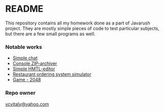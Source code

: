 # README #

This repository contains all my homework done as a part of Javarush project.
They are mostly simple pieces of code to test particular subjects, but there are a few small programs as well.

### Notable works ###

* [Simple chat](https://github.com/vcvitaly/JavaRushTasks/tree/master/3.JavaMultithreading/src/com/javarush/task/task30/task3008)
* [Console ZIP-archiver](https://github.com/vcvitaly/JavaRushTasks/tree/master/3.JavaMultithreading/src/com/javarush/task/task31/task3110)
* [Simple HMTL-editor](https://github.com/vcvitaly/JavaRushTasks/tree/master/3.JavaMultithreading/src/com/javarush/task/task32/task3209)
* [Restaurant ordering system simulator](https://github.com/vcvitaly/JavaRushTasks/tree/master/3.JavaMultithreading/src/com/javarush/task/task27/task2712)
* [Game - 2048](https://github.com/vcvitaly/JavaRushTasks/tree/master/3.JavaMultithreading/src/com/javarush/task/task35/task3513)

### Repo owner ###

vcvitaly@yahoo.com